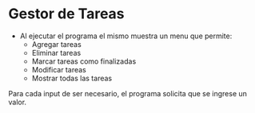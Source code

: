 # Gestor de Tareas

- Al ejecutar el programa el mismo muestra un menu que permite:
  - Agregar tareas
  - Eliminar tareas
  - Marcar tareas como finalizadas
  - Modificar tareas
  - Mostrar todas las tareas

Para cada input de ser necesario, el programa solicita que se ingrese un valor.